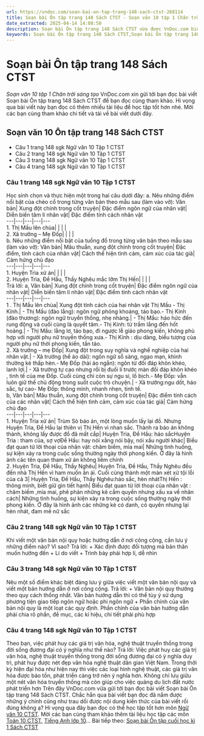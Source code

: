 ```yaml
---
url: https://vndoc.com/soan-bai-on-tap-trang-148-sach-ctst-268114
title: Soạn bài Ôn tập trang 148 Sách CTST - Soạn văn 10 tập 1 Chân trời sáng tạo - VnDoc.com
date_extracted: 2025-04-14 14:08:50
description: Soạn bài Ôn tập trang 148 Sách CTST vừa được VnDoc.com biên soạn và gửi tới bạn đọc cùng tham khảo.
keywords: Soạn bài Ôn tập trang 148 Sách CTST,Soạn bài Ôn tập trang 148,soạn văn 10,soạn văn,soạn bài,soạn văn 10 ôn tập trang 148,ôn tập trang 148
---
```


# Soạn bài Ôn tập trang 148 Sách CTST
 _Soạn văn 10 tập 1 Chân trời sáng tạo_
VnDoc.com xin gửi tới bạn đọc bài viết Soạn bài Ôn tập trang 148 Sách CTST để bạn đọc cùng tham khảo. Hi vọng qua bài viết này bạn đọc có thêm nhiều tài liệu để học tập tốt hơn nhé. Mời các bạn cùng tham khảo chi tiết và tải về bài viết dưới đây.
## Soạn văn 10 Ôn tập trang 148 Sách CTST
  * Câu 1 trang 148 sgk Ngữ văn 10 Tập 1 CTST
  * Câu 2 trang 148 sgk Ngữ văn 10 Tập 1 CTST
  * Câu 3 trang 148 sgk Ngữ văn 10 Tập 1 CTST
  * Câu 4 trang 148 sgk Ngữ văn 10 Tập 1 CTST

### Câu 1 trang 148 sgk Ngữ văn 10 Tập 1 CTST
Học sinh chọn và thực hiện một trong hai câu dưới đây:
a. Nêu những điểm nổi bật của chèo cổ trong từng văn bản theo mẫu sau \(làm vào vở\):
Văn bản| Xung đột chính trong cốt truyện| Đặc điểm ngôn ngữ của nhân vật| Diễn biến tâm lí nhân vật| Đặc điểm tính cách nhân vật  
---|---|---|---|---  
1\. Thị Mầu lên chùa| | | |   
2\. Xã trưởng – Mẹ Đốp| | | |   
b. Nêu những điểm nổi bật của tuồng đồ trong từng văn bản theo mẫu sau \(làm vào vở\):
Văn bản| Mâu thuẫn, xung đột chính trong cốt truyện| Đặc điểm, tính cách của nhân vật| Cách thể hiện tình cảm, cảm xúc của tác giả| Cảm hứng chủ đạo  
---|---|---|---|---  
1\. Huyện Trìa xử án| | | |   
2\. Huyện Trìa, Đề Hầu, Thầy Nghêu mắc lỡm Thị Hến| | | |   
Trả lời:
a,
Văn bản| Xung đột chính trong cốt truyện| Đặc điểm ngôn ngữ của nhân vật| Diễn biến tâm lí nhân vật| Đặc điểm tính cách nhân vật  
---|---|---|---|---  
1 . Thị Mầu lên chùa| Xung đột tính cách của hai nhân vật Thị Mầu - Thị Kính.| \- Thị Mầu \(đào lẳng\): ngôn ngữ phóng khoáng, táo bạo.\- Thị Kính \(đào thương\): ngôn ngữ truyền thống, nhẹ nhàng.| \- Thị Mầu: háo hức đến rung động và cuối cùng là quyết tâm.\- Thị Kính: từ trầm lắng đến hốt hoảng.| \- Thị Mầu: lẳng lơ, táo bạo, đi ngược lễ giáo phong kiến, không phù hợp với người phụ nữ truyền thống xưa.\- Thị Kính : dịu dàng, biểu tượng của người phụ nữ thời phong kiến, tần tảo.  
2\. Xã trưởng – mẹ Đốp| Xung đột trong suy nghĩa và nghề nghiệp của hai nhân vật.| \- Xã trưởng \(hề áo dài\): ngôn ngữ sỗ sàng, ngạo mạn, khinh thường kẻ thấp hèn.\- Mẹ Đốp \(hài áo ngắn\): ngôn từ đối đáp khôn khéo, lanh lợi.| \- Xã trưởng tự cao nhưng rồi bị đuối lí trước màn đối đáp khôn khéo , tinh tế của mẹ Đốp. Cuối cùng chỉ còn sự ngu si, lố bịch.\- Mẹ Đốp: vẫn luôn giữ thế chủ động trong suốt cuộc trò chuyện.| \- Xã trưởng:ngu dốt, háo sắc, tự cao\- Mẹ Đốp: thông minh, nhanh nhẹn, tinh tế.  
b,
Văn bản| Mâu thuẫn, xung đột chính trong cốt truyện| Đặc điểm tính cách của các nhân vật| Cách thể hiện tình cảm, cảm xúc của tác giả| Cảm hứng chủ đạo  
---|---|---|---|---  
1\. Huyện Trìa xử án| Trùm Sò báo án, một lòng muốn lấy lại đồ. Nhưng Huyện Trìa, Đề Hầu lại thiên vị Thị Hến vì nhan sắc. Thành ra báo án không thành, không lấy được đồ đã mất cắp| Huyện Trìa, Đề Hầu: háo sắcHuyện Trìa : tham của, sợ vợĐề Hầu: hay nói xằng nói bậy, nói xấu người khác| Biểu đạt quan từ lời thoại của nhân vật: châm biếm, mỉa mai| Những tình huống, sự kiện xảy ra trong cuộc sống thường ngày thời phong kiến. Ở đây là hình ảnh các tên quan tham xử án không liêm chính  
2\. Huyện Trìa, Đề Hầu, Thầy Nghêu| Huyện Trìa, Đề Hầu, Thầy Nghêu đều đến nhà Thị Hến vì ham muốn ân ái. Cuối cùng thành một màn xét xử tội lỗi của cả 3| Huyện Trìa, Đề Hầu, Thầy Nghêu:háo sắc, hèn nhátThị Hến : thông minh, biết giữ gìn tiết hạnh| Biểu đạt quan từ lời thoại của nhân vật : châm biếm ,mỉa mai, phê phán những kẻ cầm quyền nhưng xấu xa về nhân cách| Những tình huống, sự kiện xảy ra trong cuộc sống thường ngày thời phong kiến. Ở đây là hình ảnh các những kẻ có danh, có quyền nhưng lại hèn nhát, đam mê nữ sắc  
### Câu 2 trang 148 sgk Ngữ văn 10 Tập 1 CTST
Khi viết một văn bản nội quy hoặc hướng dẫn ở nơi công cộng, cần lưu ý những điểm nào? Vì sao?
Trả lời:
\+ Xác định được đối tượng mà bản thân muốn hướng đến
\+ Lí do viết
\+ Trình bày phải hợp lí, dễ nhìn
### Câu 3 trang 148 sgk Ngữ văn 10 Tập 1 CTST
Nêu một số điểm khác biệt đáng lưu ý giữa việc viết một văn bản nội quy và viết một bản hướng dẫn ở nơi công cộng.
Trả lời:
\+ Văn bản nội quy thường theo quy cách thống nhất. Văn bản hướng dẫn thì có thể tùy ý sử dụng phương tiện giao tiếp ngôn ngữ hoặc phi ngôn ngữ
\+ Phần chính của văn bản nội quy là một loạt các quy định. Phần chính của văn bản hướng dẫn phải chia rõ phần, đề mục, các kí hiệu, chi tiết phải phù hợp
### Câu 4 trang 148 sgk Ngữ văn 10 Tập 1 CTST
Theo bạn, việc phát huy các giá trị văn hóa, nghệ thuật truyền thống trong đời sống đương đại có ý nghĩa như thế nào?
Trả lời:
Việc phát huy các giá trị văn hóa, nghệ thuật truyền thống trong đời sống đương đại có ý nghĩa duy trì, phát huy được nét đẹp văn hóa nghệ thuật dân gian Việt Nam. Trong thời kỳ hiện đại hóa như hiện nay thì việc các loại hình nghệ thuật, các giá trị văn hóa được bảo tồn, phát triển càng trở nên ý nghĩa hơn. Không chỉ lưu giữu một nét văn hóa truyền thống mà còn giúp cho việc quảng du lịch đất nước phát triển hơn
Trên đây VnDoc.com vừa gửi tới bạn đọc bài viết Soạn bài Ôn tập trang 148 Sách CTST. Chắc hẳn qua bài viết bạn đọc đã nắm được những ý chính cũng như trau dồi được nội dung kiến thức của bài viết rồi đúng không ạ? Hi vọng qua đây bạn đọc có thể học tập tốt hơn môn [Ngữ văn 10 CTST](<https://vndoc.com/ngu-van-10-chan-troi-sang-tao-tap1>). Mời các bạn cùng tham khảo thêm tài liệu học tập các môn [Toán 10 CTST](<https://vndoc.com/toan-10-chan-troi-sang-tao-tap1>), [Tiếng Anh lớp 10](<https://vndoc.com/tieng-anh-10-moi>)...
Bài tiếp theo: [Soạn bài Ôn tập cuối học kì 1 Sách CTST](<https://vndoc.com/soan-bai-on-tap-cuoi-hoc-ki-1-sach-ctst-268125>)
